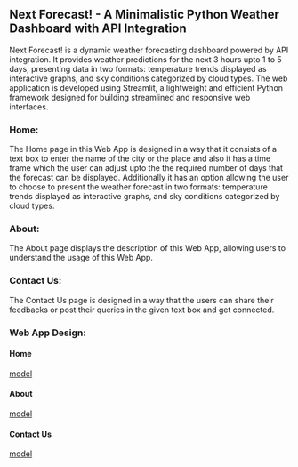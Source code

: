 ## Next Forecast! -  A Minimalistic Python Weather Dashboard with API Integration

Next Forecast! is a dynamic weather forecasting dashboard powered by API integration. It provides weather predictions for the next 3 hours upto 1 to 5 days, presenting data in two formats: temperature trends displayed as interactive graphs, and sky conditions categorized by cloud types. The web application is developed using Streamlit, a lightweight and efficient Python framework designed for building streamlined and responsive web interfaces.

### Home:

The Home page in this Web App is designed in a way that it consists of a text box to enter the name of the city or the place and also it has a time frame which the user can adjust upto the the required number of days that the forecast can be displayed.
Additionally it has an option allowing the user to choose to present the weather forecast in two formats: temperature trends displayed as interactive graphs, and sky conditions categorized by cloud types.

### About:

The About page displays the description of this Web App, allowing users to understand the usage of this Web App.

### Contact Us:

The Contact Us page is designed in a way that the users can share their feedbacks or post their queries in the given text box and get connected.

### Web App Design:

#### Home
[model]("des.png")

#### About
[model](about.png)

#### Contact Us
[model](contact.png)

